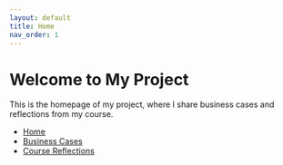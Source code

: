```yaml
---
layout: default
title: Home
nav_order: 1
---
```


# Welcome to My Project

This is the homepage of my project, where I share business cases and reflections from my course.

- [Home](home.md)
- [Business Cases](business_cases.md)
- [Course Reflections](course_reflections.md)

